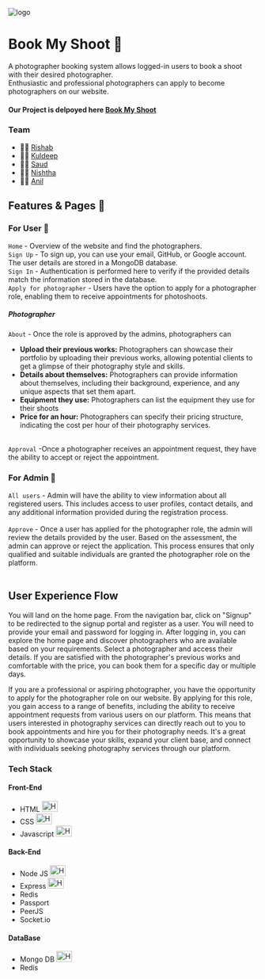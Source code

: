 ![logo](https://user-images.githubusercontent.com/114225283/236804389-3c2715ca-4c96-4d0e-a55e-f63be74b29b4.png) 
# Book My Shoot :camera_flash:
A photographer booking system allows logged-in users to book a shoot with their desired photographer. <br>
Enthusiastic and professional photographers can apply to become photographers on our website.

#### Our Project is delpoyed here [Book My Shoot](https://bookmyshoot.netlify.app/)

### Team 
- :man_technologist: [Rishab](https://www.linkedin.com/in/rishab-kumar-chaurasiya-a144b4234/)
- :man_technologist: [Kuldeep](https://www.linkedin.com/in/kuldeep-tiwari-a3637923a)
- :man_technologist: [Saud](https://www.linkedin.com/in/mdsaud/)
- :woman_technologist: [Nishtha](https://www.linkedin.com/in/nishthakashyap26/)
- :man_technologist: [Anil](https://www.linkedin.com/in/anil-reddy-b2a364169/)

## Features & Pages :page_facing_up:

### For User 	:adult:
`Home` - Overview of the website and find the photographers. <br>
`Sign Up` -  To sign up, you can use your email, GitHub, or Google account. The user details are stored in a MongoDB database. <br>
`Sign In` - Authentication is performed here to verify if the provided details match the information stored in the database. <br>
`Apply for photographer` - Users have the option to apply for a photographer role, enabling them to receive appointments for photoshoots. <br>

##### Photographer
`About` - Once the role is approved by the admins, photographers can 
- **Upload their previous works:** Photographers can showcase their portfolio by uploading their previous works, allowing potential clients to get a glimpse of their photography style and skills. 
- **Details about themselves:** Photographers can provide information about themselves, including their background, experience, and any unique aspects that set them apart.
- **Equipment they use:** Photographers can list the equipment they use for their shoots
- **Price for an hour:** Photographers can specify their pricing structure, indicating the cost per hour of their photography services.  <br> <br>

`Approval` -Once a photographer receives an appointment request, they have the ability to accept or reject the appointment. 

### For Admin 	:guard:
`All users` - Admin will have the ability to view information about all registered users. This includes access to user profiles, contact details, and any additional information provided during the registration process. <br> <br>
`Approve` - Once a user has applied for the photographer role, the admin will review the details provided by the user. Based on the assessment, the admin can approve or reject the application. This process ensures that only qualified and suitable individuals are granted the photographer role on the platform. <br> <br>

## User Experience Flow
You will land on the home page. From the navigation bar, click on "Signup" to be redirected to the signup portal and register as a user. You will need to provide your email and password for logging in. After logging in, you can explore the home page and discover photographers who are available based on your requirements. Select a photographer and access their details. If you are satisfied with the photographer's previous works and comfortable with the price, you can book them for a specific day or multiple days.

If you are a professional or aspiring photographer, you have the opportunity to apply for the photographer role on our website. By applying for this role, you gain access to a range of benefits, including the ability to receive appointment requests from various users on our platform. This means that users interested in photography services can directly reach out to you to book appointments and hire you for their photography needs. It's a great opportunity to showcase your skills, expand your client base, and connect with individuals seeking photography services through our platform.

### Tech Stack

#### Front-End
-  HTML <img src="https://raw.githubusercontent.com/get-icon/geticon/fc0f660daee147afb4a56c64e12bde6486b73e39/icons/html-5.svg" alt="HTML Icon" width="32" height="22">
-  CSS  <img src="https://raw.githubusercontent.com/get-icon/geticon/fc0f660daee147afb4a56c64e12bde6486b73e39/icons/css-3.svg" alt="HTML Icon" width="32" height="22">
-  Javascript  <img src="https://raw.githubusercontent.com/get-icon/geticon/fc0f660daee147afb4a56c64e12bde6486b73e39/icons/javascript.svg" alt="HTML Icon" width="32" height="22">

#### Back-End
-  Node JS  <img src="https://raw.githubusercontent.com/get-icon/geticon/fc0f660daee147afb4a56c64e12bde6486b73e39/icons/nodejs.svg" alt="HTML Icon" width="32" height="22">
-  Express  <img src="https://raw.githubusercontent.com/get-icon/geticon/fc0f660daee147afb4a56c64e12bde6486b73e39/icons/express.svg" alt="HTML Icon" width="32" height="22">
-  Redis
-  Passport
-  PeerJS
-  Socket.io

#### DataBase
-  Mongo DB  <img src="https://raw.githubusercontent.com/get-icon/geticon/fc0f660daee147afb4a56c64e12bde6486b73e39/icons/mongodb-icon.svg" alt="HTML Icon" width="32" height="22">
-  Redis


